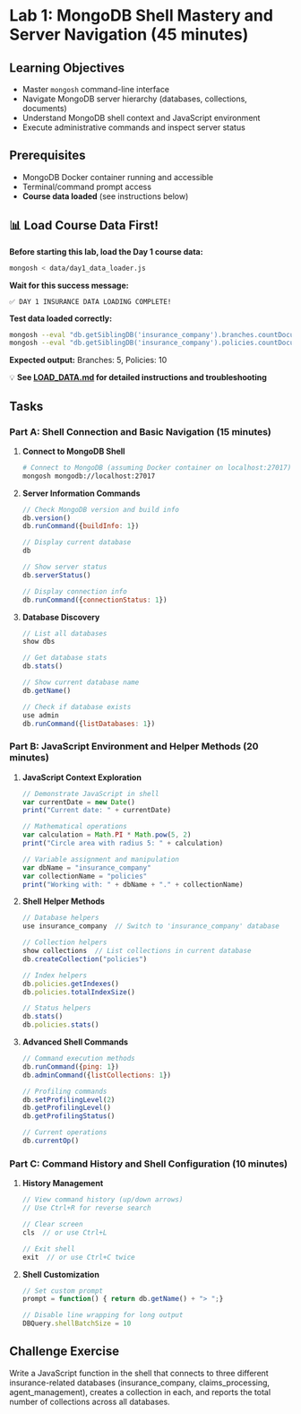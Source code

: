 # Lab 1: MongoDB Shell Mastery and Server Navigation (45 minutes)

## Learning Objectives
- Master `mongosh` command-line interface
- Navigate MongoDB server hierarchy (databases, collections, documents)
- Understand MongoDB shell context and JavaScript environment
- Execute administrative commands and inspect server status

## Prerequisites
- MongoDB Docker container running and accessible
- Terminal/command prompt access
- **Course data loaded** (see instructions below)

## 📊 Load Course Data First!

**Before starting this lab, load the Day 1 course data:**

```bash
mongosh < data/day1_data_loader.js
```

**Wait for this success message:**
```
✅ DAY 1 INSURANCE DATA LOADING COMPLETE!
```

**Test data loaded correctly:**
```bash
mongosh --eval "db.getSiblingDB('insurance_company').branches.countDocuments()"
mongosh --eval "db.getSiblingDB('insurance_company').policies.countDocuments()"
```

**Expected output:** Branches: 5, Policies: 10

💡 **See [LOAD_DATA.md](../LOAD_DATA.md) for detailed instructions and troubleshooting**

## Tasks

### Part A: Shell Connection and Basic Navigation (15 minutes)
1. **Connect to MongoDB Shell**
   ```bash
   # Connect to MongoDB (assuming Docker container on localhost:27017)
   mongosh mongodb://localhost:27017

   ```

2. **Server Information Commands**
   ```javascript
   // Check MongoDB version and build info
   db.version()
   db.runCommand({buildInfo: 1})

   // Display current database
   db

   // Show server status
   db.serverStatus()

   // Display connection info
   db.runCommand({connectionStatus: 1})
   ```

3. **Database Discovery**
   ```javascript
   // List all databases
   show dbs

   // Get database stats
   db.stats()

   // Show current database name
   db.getName()

   // Check if database exists
   use admin
   db.runCommand({listDatabases: 1})
   ```

### Part B: JavaScript Environment and Helper Methods (20 minutes)
1. **JavaScript Context Exploration**
   ```javascript
   // Demonstrate JavaScript in shell
   var currentDate = new Date()
   print("Current date: " + currentDate)

   // Mathematical operations
   var calculation = Math.PI * Math.pow(5, 2)
   print("Circle area with radius 5: " + calculation)

   // Variable assignment and manipulation
   var dbName = "insurance_company"
   var collectionName = "policies"
   print("Working with: " + dbName + "." + collectionName)
   ```

2. **Shell Helper Methods**
   ```javascript
   // Database helpers
   use insurance_company  // Switch to 'insurance_company' database

   // Collection helpers
   show collections  // List collections in current database
   db.createCollection("policies")

   // Index helpers
   db.policies.getIndexes()
   db.policies.totalIndexSize()

   // Status helpers
   db.stats()
   db.policies.stats()
   ```

3. **Advanced Shell Commands**
   ```javascript
   // Command execution methods
   db.runCommand({ping: 1})
   db.adminCommand({listCollections: 1})

   // Profiling commands
   db.setProfilingLevel(2)
   db.getProfilingLevel()
   db.getProfilingStatus()

   // Current operations
   db.currentOp()
   ```

### Part C: Command History and Shell Configuration (10 minutes)
1. **History Management**
   ```javascript
   // View command history (up/down arrows)
   // Use Ctrl+R for reverse search

   // Clear screen
   cls  // or use Ctrl+L

   // Exit shell
   exit  // or use Ctrl+C twice
   ```

2. **Shell Customization**
   ```javascript
   // Set custom prompt
   prompt = function() { return db.getName() + "> ";}

   // Disable line wrapping for long output
   DBQuery.shellBatchSize = 10
   ```

## Challenge Exercise
Write a JavaScript function in the shell that connects to three different insurance-related databases (insurance_company, claims_processing, agent_management), creates a collection in each, and reports the total number of collections across all databases.